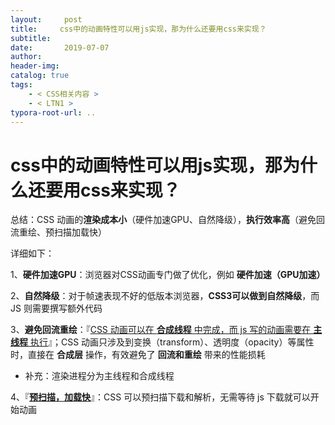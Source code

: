 ```yaml
---
layout:     post
title:     css中的动画特性可以用js实现，那为什么还要用css来实现？
subtitle:  
date:       2019-07-07
author:     
header-img: 
catalog: true
tags:
    - < CSS相关内容 >
    - < LTN1 >
typora-root-url: ..
---
```




# css中的动画特性可以用js实现，那为什么还要用css来实现？

总结：CSS 动画的**渲染成本小**（硬件加速GPU、自然降级），**执行效率高**（避免回流重绘、预扫描加载快）

详细如下：

1、**硬件加速GPU**：浏览器对CSS动画专门做了优化，例如 **硬件加速（GPU加速）**

2、**自然降级**：对于帧速表现不好的低版本浏览器，**CSS3可以做到自然降级**，而 JS 则需要撰写额外代码

3、**避免回流重绘**：『<u>CSS 动画可以在 **合成线程** 中完成，而 js 写的动画需要在 **主线程** 执行</u>』；CSS 动画只涉及到变换（transform）、透明度（opacity）等属性时，直接在 **合成层** 操作，有效避免了 **回流和重绘** 带来的性能损耗

-	补充：渲染进程分为主线程和合成线程

4、『<u>**预扫描，加载快**</u>』：CSS 可以预扫描下载和解析，无需等待 js 下载就可以开始动画

